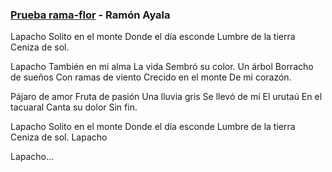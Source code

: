 ### [Prueba rama-flor](https://www.youtube.com/watch?v=i-mwsUGBzI4) - Ramón Ayala

Lapacho
Solito en el monte
Donde el día esconde
Lumbre de la tierra
Ceniza de sol.

Lapacho
También en mi alma
La vida
Sembró su color.
Un árbol
Borracho de sueños
Con ramas de viento
Crecido en el monte
De mi corazón.

Pájaro de amor
Fruta de pasión
Una lluvia gris
Se llevó de mí
El urutaú
En el tacuaral
Canta su dolor
Sin fin.

Lapacho
Solito en el monte
Donde el día esconde
Lumbre de la tierra
Ceniza de sol.
Lapacho

Lapacho...
